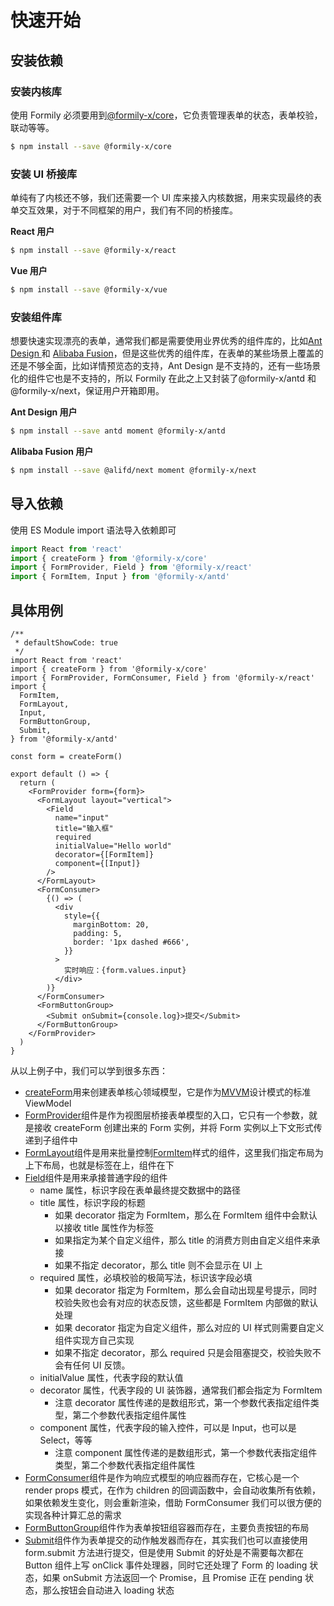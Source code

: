 # 快速开始

## 安装依赖

### 安装内核库

使用 Formily 必须要用到[@formily-x/core](https://core.formilyjs.org/zh-CN)，它负责管理表单的状态，表单校验，联动等等。

```bash
$ npm install --save @formily-x/core
```

### 安装 UI 桥接库

单纯有了内核还不够，我们还需要一个 UI 库来接入内核数据，用来实现最终的表单交互效果，对于不同框架的用户，我们有不同的桥接库。

**React 用户**

```bash
$ npm install --save @formily-x/react
```

**Vue 用户**

```bash
$ npm install --save @formily-x/vue
```

### 安装组件库

想要快速实现漂亮的表单，通常我们都是需要使用业界优秀的组件库的，比如[Ant Design ](https://ant.design)和 [Alibaba Fusion](https://fusion.design)，但是这些优秀的组件库，在表单的某些场景上覆盖的还是不够全面，比如详情预览态的支持，Ant Design 是不支持的，还有一些场景化的组件它也是不支持的，所以 Formily 在此之上又封装了@formily-x/antd 和@formily-x/next，保证用户开箱即用。

**Ant Design 用户**

```bash
$ npm install --save antd moment @formily-x/antd
```

**Alibaba Fusion 用户**

```bash
$ npm install --save @alifd/next moment @formily-x/next
```

## 导入依赖

使用 ES Module import 语法导入依赖即可

```ts
import React from 'react'
import { createForm } from '@formily-x/core'
import { FormProvider, Field } from '@formily-x/react'
import { FormItem, Input } from '@formily-x/antd'
```

## 具体用例

```tsx
/**
 * defaultShowCode: true
 */
import React from 'react'
import { createForm } from '@formily-x/core'
import { FormProvider, FormConsumer, Field } from '@formily-x/react'
import {
  FormItem,
  FormLayout,
  Input,
  FormButtonGroup,
  Submit,
} from '@formily-x/antd'

const form = createForm()

export default () => {
  return (
    <FormProvider form={form}>
      <FormLayout layout="vertical">
        <Field
          name="input"
          title="输入框"
          required
          initialValue="Hello world"
          decorator={[FormItem]}
          component={[Input]}
        />
      </FormLayout>
      <FormConsumer>
        {() => (
          <div
            style={{
              marginBottom: 20,
              padding: 5,
              border: '1px dashed #666',
            }}
          >
            实时响应：{form.values.input}
          </div>
        )}
      </FormConsumer>
      <FormButtonGroup>
        <Submit onSubmit={console.log}>提交</Submit>
      </FormButtonGroup>
    </FormProvider>
  )
}
```

从以上例子中，我们可以学到很多东西：

- [createForm](https://core.formilyjs.org/zh-CN/api/entry/create-form)用来创建表单核心领域模型，它是作为[MVVM](https://core.formilyjs.org/guide/mvvm)设计模式的标准 ViewModel
- [FormProvider](https://react.formilyjs.org/zh-CN/api/components/form-provider)组件是作为视图层桥接表单模型的入口，它只有一个参数，就是接收 createForm 创建出来的 Form 实例，并将 Form 实例以上下文形式传递到子组件中
- [FormLayout](https://antd.formilyjs.org/zh-CN/components/form-layout)组件是用来批量控制[FormItem](https://antd.formilyjs.org/zh-CN/components/form-item)样式的组件，这里我们指定布局为上下布局，也就是标签在上，组件在下
- [Field](https://react.formilyjs.org/zh-CN/api/components/field)组件是用来承接普通字段的组件
  - name 属性，标识字段在表单最终提交数据中的路径
  - title 属性，标识字段的标题
    - 如果 decorator 指定为 FormItem，那么在 FormItem 组件中会默认以接收 title 属性作为标签
    - 如果指定为某个自定义组件，那么 title 的消费方则由自定义组件来承接
    - 如果不指定 decorator，那么 title 则不会显示在 UI 上
  - required 属性，必填校验的极简写法，标识该字段必填
    - 如果 decorator 指定为 FormItem，那么会自动出现星号提示，同时校验失败也会有对应的状态反馈，这些都是 FormItem 内部做的默认处理
    - 如果 decorator 指定为自定义组件，那么对应的 UI 样式则需要自定义组件实现方自己实现
    - 如果不指定 decorator，那么 required 只是会阻塞提交，校验失败不会有任何 UI 反馈。
  - initialValue 属性，代表字段的默认值
  - decorator 属性，代表字段的 UI 装饰器，通常我们都会指定为 FormItem
    - 注意 decorator 属性传递的是数组形式，第一个参数代表指定组件类型，第二个参数代表指定组件属性
  - component 属性，代表字段的输入控件，可以是 Input，也可以是 Select，等等
    - 注意 component 属性传递的是数组形式，第一个参数代表指定组件类型，第二个参数代表指定组件属性
- [FormConsumer](https://react.formilyjs.org/zh-CN/api/components/form-consumer)组件是作为响应式模型的响应器而存在，它核心是一个 render props 模式，在作为 children 的回调函数中，会自动收集所有依赖，如果依赖发生变化，则会重新渲染，借助 FormConsumer 我们可以很方便的实现各种计算汇总的需求
- [FormButtonGroup](https://antd.formilyjs.org/zh-CN/components/form-button-group)组件作为表单按钮组容器而存在，主要负责按钮的布局
- [Submit](https://antd.formilyjs.org/zh-CN/components/submit)组件作为表单提交的动作触发器而存在，其实我们也可以直接使用 form.submit 方法进行提交，但是使用 Submit 的好处是不需要每次都在 Button 组件上写 onClick 事件处理器，同时它还处理了 Form 的 loading 状态，如果 onSubmit 方法返回一个 Promise，且 Promise 正在 pending 状态，那么按钮会自动进入 loading 状态
